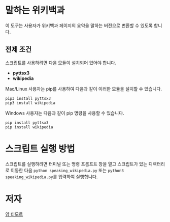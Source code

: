 # 말하는 위키백과

이 도구는 사용자가 위키백과 페이지의 요약을 말하는 버전으로 변환할 수 있도록 합니다.


## 전제 조건

스크립트를 사용하려면 다음 모듈이 설치되어 있어야 합니다.
- **pyttsx3**
- **wikipedia**

Mac/Linux 사용자는 pip를 사용하여 다음과 같이 이러한 모듈을 설치할 수 있습니다.
```
pip3 install pyttsx3
pip3 install wikipedia
```
Windows 사용자는 다음과 같이 pip 명령을 사용할 수 있습니다.
```
pip install pyttsx3
pip install wikipedia
```

# 스크립트 실행 방법

 스크립트를 실행하려면 터미널 또는 명령 프롬프트 창을 열고 스크립트가 있는 디렉터리로 이동한 다음 `python speaking_wikipedia.py` 또는 `python3 speaking_wikipedia.py`를 입력하여 실행합니다.

# 저자
[얌 티모르](https://github.com/yamtimor)
